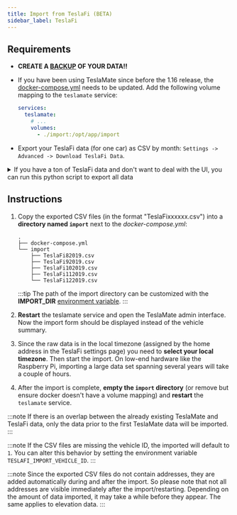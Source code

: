 ```yaml
---
title: Import from TeslaFi (BETA)
sidebar_label: TeslaFi
---
```


## Requirements

- **CREATE A [BACKUP](../maintenance/backup_restore.md) OF YOUR DATA‼️**

- If you have been using TeslaMate since before the 1.16 release, the [docker-compose.yml](../installation/docker.md) needs to be updated. Add the following volume mapping to the `teslamate` service:

  ```yml {4-5}
  services:
    teslamate:
      # ...
      volumes:
        - ./import:/opt/app/import
  ```

- Export your TeslaFi data (for one car) as CSV by month: `Settings -> Advanced -> Download TeslaFi Data`.

<details>
  <summary>If you have a ton of TeslaFi data and don't want to deal with the UI, you can run this python script to export all data</summary>

```python
# https://gist.github.com/TheLinuxGuy/e8c85e59226014087159c5d36c0a1272
import requests
import csv
from io import StringIO
from lxml.html import fromstring

username = 'username'
password = 'password'
years = [2016, 2017, 2018, 2019, 2020, 2021, 2022, 2023, 2024, 2025] # array of years you want to export
months = [1,2,3,4,5,6,7,8,9,10,11,12] # I assume all the months, up to you
cookie = ''

# Set the proper delimiter
CSV_DELIMITER = ','

def login():
    url = "https://teslafi.com/userlogin.php"
    response = requests.request("GET", url, headers={}, data={})

    cookies = ""
    for key in response.cookies.keys():
        this_cookie = key + "=" + response.cookies.get(key)
        if cookies == "":
            cookies = this_cookie
        else:
            cookies += "; " + this_cookie

    token = fromstring(response.text).forms[0].fields['token']
    global cookie
    cookie = cookies
    payload = {'username': username,'password': password,'remember': '1','submit': 'Login','token': token}
    headers = {"Cookie": cookies}
    l = requests.request("POST", url, headers=headers, data=payload)
    return True

def getdata(m,y):
    url = "https://teslafi.com/exportMonth.php"
    headers = {'Content-Type': 'application/x-www-form-urlencoded','Cookie': cookie}
    response = requests.request("POST", url, headers=headers, data=pl(m,y))
    return response

def detect_delimiter(text):
    """Detects the most likely delimiter in the CSV data"""
    if not text or '\n' not in text:
        return ','

    # Sample the first line to detect delimiter
    first_line = text.split('\n', 1)[0]
    delimiters = [(',', first_line.count(',')),
                 (';', first_line.count(';')),
                 ('\t', first_line.count('\t'))]

    # Sort by frequency, highest first
    delimiters.sort(key=lambda x: x[1], reverse=True)

    # Return the most common delimiter, or comma if none found
    return delimiters[0][0] if delimiters[0][1] > 0 else ','

def normalize_battery_level(rows, header):
    """
    Normalize battery_level values to integers without decimal points:
    - Always convert to integer representation
    - If decimal part < 0.50, round down
    - If decimal part >= 0.50, round up

    Args:
        rows: List of CSV rows (lists)
        header: List of column names

    Returns:
        Tuple of (modified_rows, normalization_count)
    """
    # Find the index of the battery_level column
    try:
        battery_level_index = header.index('battery_level')
    except ValueError:
        # If battery_level column doesn't exist, return original rows
        return rows, 0

    normalization_count = 0

    # Iterate through all rows
    for i, row in enumerate(rows):
        # Skip if row is too short or battery_level is empty
        if len(row) <= battery_level_index or not row[battery_level_index].strip():
            continue

        try:
            # Try to convert the battery_level to a float
            value = float(row[battery_level_index])

            # Get the integer value (either rounded up or down based on decimal part)
            if value - int(value) < 0.5:
                new_value = int(value)  # Round down
            else:
                new_value = int(value) + 1  # Round up

            # Convert to string representation of integer
            new_value_str = str(new_value)

            # Only count as normalization if we actually changed the value
            if row[battery_level_index] != new_value_str:
                row[battery_level_index] = new_value_str
                normalization_count += 1

        except (ValueError, TypeError):
            # Skip if conversion fails
            continue

    return rows, normalization_count

def savefile(response, m, y):
    try:
        # Detect what delimiter the API is using
        input_delimiter = detect_delimiter(response.text)

        # Read the CSV data with the detected delimiter
        csv_data = StringIO(response.text)
        reader = csv.reader(csv_data, delimiter=input_delimiter)
        rows = list(reader)

        # Extract the header and data rows
        if not rows:
            print(f"Skipped creating {fname(m,y)} for year {y} and month number {m} due to lack of data from TeslaFi.")
            return

        header = rows[0]
        data_rows = rows[1:]

        # Check if there are any data rows
        if not data_rows:
            print(f"Skipped creating {fname(m,y)} for year {y} and month number {m} due to lack of data from TeslaFi.")
            return

        # Normalize battery_level values
        normalized_rows, normalization_count = normalize_battery_level(data_rows, header)

        # If normalizations occurred, show only the summary
        if normalization_count > 0:
            print(f"Detected `battery_level` column malformed, {normalization_count} rows of data have been autocorrected")

        # Write the standardized CSV with the correct delimiter
        with open(fname(m,y), "w", newline='', encoding='utf-8') as file:
            writer = csv.writer(file, delimiter=CSV_DELIMITER, quoting=csv.QUOTE_MINIMAL)
            writer.writerow(header)
            writer.writerows(normalized_rows)

        print(f"Saved: {fname(m,y)}")

    except Exception as e:
        print(f"Error processing CSV: {str(e)}")
    return

def fname(m,y):
    return("TeslaFi" + str(m) + str(y) + ".csv")

def pl(m,y):
    url = 'https://teslafi.com/export2.php'
    response = requests.request("GET", url, headers={"Cookie": cookie})
    magic = fromstring(response.text).forms[0].fields['__csrf_magic']
    return('__csrf_magic=' + magic + '&Month=' + str(m) + '&Year=' + str(y))

def go():
    login()
    for year in years:
        for month in months:
            print(f"Processing: {month}/{year}")
            d = getdata(month, year)
            savefile(d, month, year)

go()
```

</details>

## Instructions

1. Copy the exported CSV files (in the format "TeslaFixxxxxx.csv") into a **directory named `import`** next to the _docker-compose.yml_:

   ```console
   .
   ├── docker-compose.yml
   └── import
       ├── TeslaFi82019.csv
       ├── TeslaFi92019.csv
       ├── TeslaFi102019.csv
       ├── TeslaFi112019.csv
       └── TeslaFi122019.csv
   ```

   :::tip
   The path of the import directory can be customized with the **IMPORT_DIR** [environment variable](../configuration/environment_variables.md).
   :::

2. **Restart** the teslamate service and open the TeslaMate admin interface. Now the import form should be displayed instead of the vehicle summary.
3. Since the raw data is in the local timezone (assigned by the home address in the TeslaFi settings page) you need to **select your local timezone**. Then start the import. On low-end hardware like the Raspberry Pi, importing a large data set spanning several years will take a couple of hours.
4. After the import is complete, **empty the `import` directory** (or remove but ensure docker doesn't have a volume mapping) and **restart** the `teslamate` service.

:::note
If there is an overlap between the already existing TeslaMate and TeslaFi data, only the data prior to the first TeslaMate data will be imported.
:::

:::note
If the CSV files are missing the vehicle ID, the imported will default to `1`. You can alter this behavior by setting the environment variable `TESLAFI_IMPORT_VEHICLE_ID`.
:::

:::note
Since the exported CSV files do not contain addresses, they are added automatically during and after the import. So please note that not all addresses are visible immediately after the import/restarting. Depending on the amount of data imported, it may take a while before they appear. The same applies to elevation data.
:::
